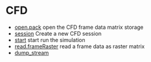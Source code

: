 ﻿# CFD



+ [open.pack](CFD/open.pack.1) open the CFD frame data matrix storage
+ [session](CFD/session.1) Create a new CFD session
+ [start](CFD/start.1) start run the simulation
+ [read.frameRaster](CFD/read.frameRaster.1) read a frame data as raster matrix
+ [dump_stream](CFD/dump_stream.1) 
